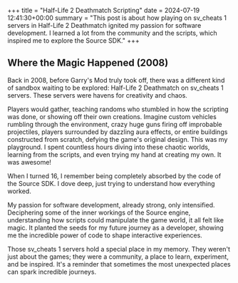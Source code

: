 +++
title = "Half-Life 2 Deathmatch Scripting"
date = 2024-07-19 12:41:30+00:00
summary = "This post is about how playing on sv_cheats 1 servers in Half-Life 2 Deathmatch ignited my passion for software development.  I learned a lot from the community and the scripts, which inspired me to explore the Source SDK."
+++
## Where the Magic Happened (2008)

Back in 2008, before Garry's Mod truly took off, there was a different kind of sandbox waiting to be explored: Half-Life 2 Deathmatch on sv_cheats 1 servers. These servers were havens for creativity and chaos.

Players would gather, teaching randoms who stumbled in how the scripting was done, or showing off their own creations. Imagine custom vehicles rumbling through the environment, crazy huge guns firing off improbable projectiles, players surrounded by dazzling aura effects, or entire buildings constructed from scratch, defying the game's original design.
This was my playground. I spent countless hours diving into these chaotic worlds, learning from the scripts, and even trying my hand at creating my own. It was awesome!

When I turned 16, I remember being completely absorbed by the code of the Source SDK. I dove deep, just trying to understand how everything worked.

My passion for software development, already strong, only intensified. Deciphering some of the inner workings of the Source engine, understanding how scripts could manipulate the game world, it all felt like magic.  It planted the seeds for my future journey as a developer, showing me the incredible power of code to shape interactive experiences.

Those sv_cheats 1 servers hold a special place in my memory. They weren't just about the games; they were a community, a place to learn, experiment, and be inspired. It's a reminder that sometimes the most unexpected places can spark incredible journeys. 
